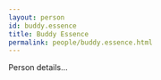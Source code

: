 ```yaml
---
layout: person
id: buddy.essence
title: Buddy Essence
permalink: people/buddy.essence.html
---
```


Person details...